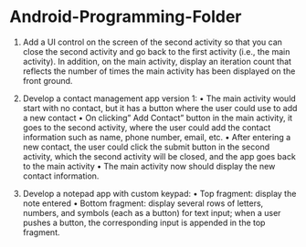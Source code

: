 # Android-Programming-Folder

1. Add a UI control on the screen of the second activity so that you can close the second activity and go back to the first activity (i.e., the main activity). In addition, on the main activity, display an iteration count that reflects the number of times the main activity has been displayed on the front ground.

2. Develop a contact management app version 1:
•	The main activity would start with no contact, but it has a button where the user could use to add a new contact
•	On clicking” Add Contact” button in the main activity, it goes to the second activity, where the user could add the contact information such as name, phone number, email, etc.
•	After entering a new contact, the user could click the submit button in the second activity, which the second activity will be closed, and the app goes back to the main activity
•	The main activity now should display the new contact information.

3. Develop a notepad app with custom keypad:
•	Top fragment: display the note entered
•	Bottom fragment: display several rows of letters, numbers, and symbols (each as a button) for text input; when a user pushes a button, the corresponding input is appended in the top fragment.
